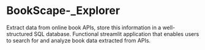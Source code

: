 # BookScape-_Explorer
Extract data from online book APIs, store this information in a well-structured SQL database. Functional streamlit application that enables users to search for and analyze book data extracted from APIs.
